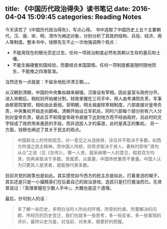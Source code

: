 title: 《中国历代政治得失》读书笔记
date: 2016-04-04 15:09:45
categories: Reading Notes
---

今天读完了《中国历代政治得失》，写点心得。
书中选取了中国历史上五个主要朝代，汉、唐、宋、明、清作为阐述对象，分别分析了其政府结构、兵役、经济、用人等制度。整本书中，钱穆先生不止一次地强调两个观点：

- 不能用现在的眼光否定过去，任何一项政治制度必然有其赖以生存的基石和土壤。
- 不能生搬硬套别国经验，而要结合本国国情。任何一项制度都是随时随地而生，不能推之四海皆准。

当然还有一点就是：不留余地批评清王朝。。。

从汉朝到清朝，中国的中央集权越来越强，汉唐设有宰相，因此皇室与政府分开。进入宋朝后，相权则开始被分割，财政掌握在三司手中，用人由考课院负责，军事由枢密院掌控，相权由此衰弱。至明朝，明太祖废除宰相制度，六部直接对皇帝负责，中央集权开始走向巅峰。清朝开始设立军机处，同时六部每个部分别有六人分别对皇帝负责，彼此互不知情皇帝政令直接下达到地方而不经由政府，另此时的文字狱成了政府用来愚民的手段，而非选拔人才的渠道，此时是真正的集权。
另一方面，钱穆也阐述了其关于民主的观点。
>中国政治上的传统观念，对一意见之从违抉择，往往并不取决于多数，如西方所谓之民主精神。而中国人传统，则常求取决于贤人。春秋时即有"贤均从众"之说（见《左传》）。哪一人贤，就采纳哪一人的意见，假若双方均贤，则再来取决于多数。贤属质，众属量，中国传统重质不重量。中国人认为只要其人是贤者，就能够代表多数。

目前共党的政策也是如此。其实感觉如今西方的民主亦是如此，打着普选的幌子，其实还是只是一小撮精英们在玩着自己的政治游戏，选民只是打打酱油而已。先贤曾说过：『真理掌握在少数人手中』，大概也是这个道理。

最后，抄句别人的话：
>多了解一些历史，多明白当时人所处的环境、所受的约束、所要解决的问题、所经历的历史变迁，我们也就多一些思考，多一些反省，多一些客观的评价，最终以史为鉴，对当前、对未来，做更好的把握。
